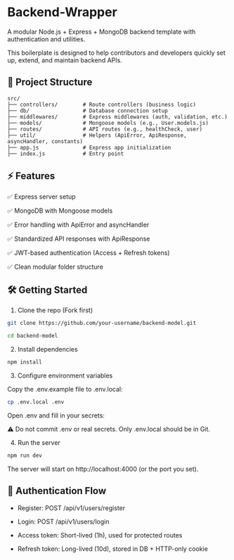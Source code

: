 # Backend-Wrapper

A modular Node.js + Express + MongoDB backend template with authentication and utilities.

This boilerplate is designed to help contributors and developers quickly set up, extend, and maintain backend APIs.

## 📂 Project Structure

```
src/
├── controllers/        # Route controllers (business logic)
├── db/                 # Database connection setup
├── middlewares/        # Express middlewares (auth, validation, etc.)
├── models/             # Mongoose models (e.g., User.models.js)
├── routes/             # API routes (e.g., healthCheck, user)
├── util/               # Helpers (ApiError, ApiResponse, asyncHandler, constants)
├── app.js              # Express app initialization
├── index.js            # Entry point
```

## ⚡ Features

✅ Express server setup

✅ MongoDB with Mongoose models

✅ Error handling with ApiError and asyncHandler

✅ Standardized API responses with ApiResponse

✅ JWT-based authentication (Access + Refresh tokens)

✅ Clean modular folder structure

## 🛠️ Getting Started

1. Clone the repo (Fork first)

```bash
git clone https://github.com/your-username/backend-model.git
```

```bash
cd backend-model
```

2. Install dependencies

```bash
npm install
```

3. Configure environment variables

Copy the .env.example file to .env.local:

```bash
cp .env.local .env
```

Open .env and fill in your secrets:

⚠️ Do not commit .env or real secrets. Only .env.local should be in Git.

4. Run the server

```bash
npm run dev
```

The server will start on http://localhost:4000 (or the port you set).

## 🔑 Authentication Flow

- Register: POST /api/v1/users/register

- Login: POST /api/v1/users/login

- Access token: Short-lived (1h), used for protected routes

- Refresh token: Long-lived (10d), stored in DB + HTTP-only cookie
